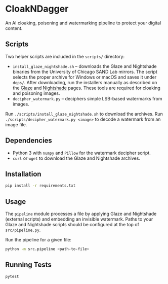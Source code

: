 # CloakNDagger

An AI cloaking, poisoning and watermarking pipeline to protect your digital content.

## Scripts

Two helper scripts are included in the `scripts/` directory:

* `install_glaze_nightshade.sh` – downloads the Glaze and Nightshade binaries from the University of Chicago SAND Lab mirrors. The script selects the proper archive for Windows or macOS and saves it under `deps/`. After downloading, run the installers manually as described on the [Glaze](https://glaze.cs.uchicago.edu/downloads.html) and [Nightshade](https://nightshade.cs.uchicago.edu/downloads.html) pages. These tools are required for cloaking and poisoning images.
* `decipher_watermark.py` – deciphers simple LSB-based watermarks from images.

Run `./scripts/install_glaze_nightshade.sh` to download the archives. Run `./scripts/decipher_watermark.py <image>` to decode a watermark from an image file.

## Dependencies

* Python 3 with `numpy` and `Pillow` for the watermark decipher script.
* `curl` or `wget` to download the Glaze and Nightshade archives.

## Installation

```bash
pip install -r requirements.txt
```

## Usage

The `pipeline` module processes a file by applying Glaze and Nightshade (external
scripts) and embedding an invisible watermark. Paths to your Glaze and
Nightshade scripts should be configured at the top of `src/pipeline.py`.

Run the pipeline for a given file:

```bash
python -m src.pipeline <path-to-file>
```

## Running Tests

```bash
pytest
```